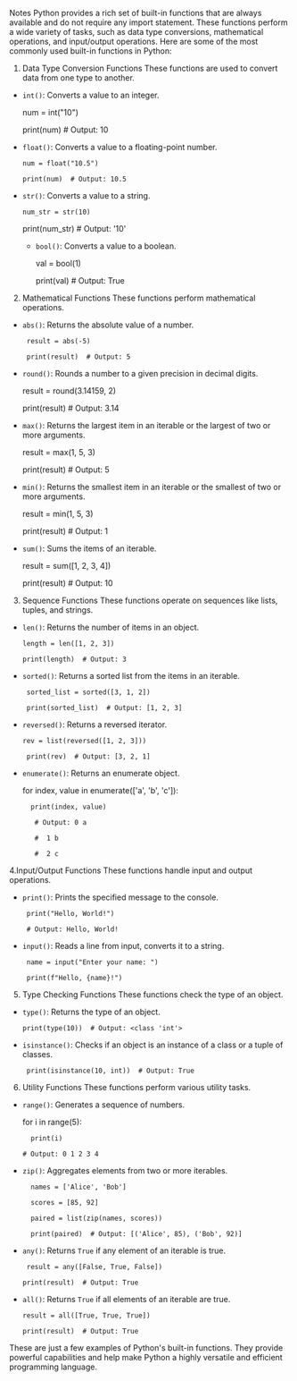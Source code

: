 Notes
Python provides a rich set of built-in functions that are always available and do not require any import statement. These functions perform a wide variety of tasks, such as data type conversions, mathematical operations, and input/output operations. Here are some of the most commonly used built-in functions in Python:

1. Data Type Conversion Functions
These functions are used to convert data from one type to another.

- `int()`: Converts a value to an integer.

     num = int("10")

     print(num)  # Output: 10
- `float()`: Converts a value to a floating-point number.

      num = float("10.5")

      print(num)  # Output: 10.5
- `str()`: Converts a value to a string.

      num_str = str(10)

     print(num_str)  # Output: '10'
  - `bool()`: Converts a value to a boolean.

      val = bool(1)

      print(val)  # Output: True
 2. Mathematical Functions
These functions perform mathematical operations.

- `abs()`: Returns the absolute value of a number.

       result = abs(-5)

       print(result)  # Output: 5
- `round()`: Rounds a number to a given precision in decimal digits.

     result = round(3.14159, 2)

     print(result)  # Output: 3.14
- `max()`: Returns the largest item in an iterable or the largest of two or more arguments.

     result = max(1, 5, 3)

     print(result)  # Output: 5
- `min()`: Returns the smallest item in an iterable or the smallest of two or more arguments.

     result = min(1, 5, 3)

     print(result)  # Output: 1
- `sum()`: Sums the items of an iterable.

     result = sum([1, 2, 3, 4])

     print(result)  # Output: 10
3. Sequence Functions
These functions operate on sequences like lists, tuples, and strings.

- `len()`: Returns the number of items in an object.

      length = len([1, 2, 3])

      print(length)  # Output: 3
- `sorted()`: Returns a sorted list from the items in an iterable.

       sorted_list = sorted([3, 1, 2])

       print(sorted_list)  # Output: [1, 2, 3]
- `reversed()`: Returns a reversed iterator.

      rev = list(reversed([1, 2, 3]))

       print(rev)  # Output: [3, 2, 1]
- `enumerate()`: Returns an enumerate object.

  for index, value in enumerate(['a', 'b', 'c']):

        print(index, value)

         # Output: 0 a

         #  1 b

         #  2 c
 4.Input/Output Functions
These functions handle input and output operations.

- `print()`: Prints the specified message to the console.

       print("Hello, World!")

       # Output: Hello, World!
- `input()`: Reads a line from input, converts it to a string.

       name = input("Enter your name: ")

       print(f"Hello, {name}!")
 
 5. Type Checking Functions
These functions check the type of an object.

- `type()`: Returns the type of an object.

      print(type(10))  # Output: <class 'int'>
- `isinstance()`: Checks if an object is an instance of a class or a tuple of classes.

       print(isinstance(10, int))  # Output: True
6. Utility Functions
These functions perform various utility tasks.

- `range()`: Generates a sequence of numbers.

    for i in range(5):

        print(i)

      # Output: 0 1 2 3 4
- `zip()`: Aggregates elements from two or more iterables.

        names = ['Alice', 'Bob']

        scores = [85, 92]

        paired = list(zip(names, scores))

        print(paired)  # Output: [('Alice', 85), ('Bob', 92)]
- `any()`: Returns `True` if any element of an iterable is true.

       result = any([False, True, False])

      print(result)  # Output: True
- `all()`: Returns `True` if all elements of an iterable are true.

      result = all([True, True, True])

      print(result)  # Output: True
 These are just a few examples of Python's built-in functions. They provide powerful capabilities and help make Python a highly versatile and efficient programming language.